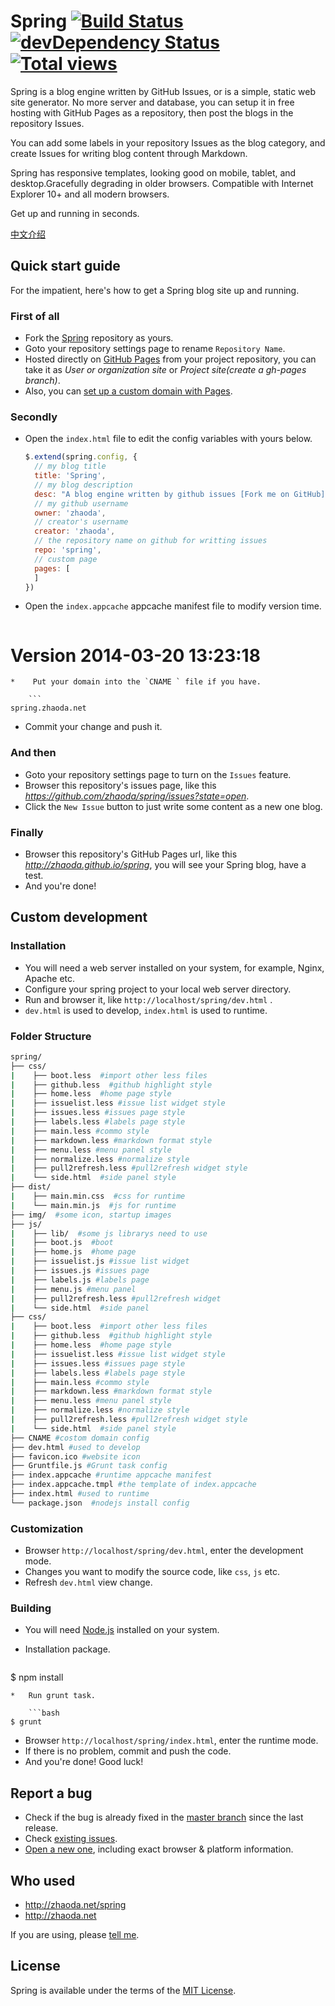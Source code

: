 # Spring [![Build Status](https://travis-ci.org/zhaoda/spring.png?branch=master)](https://travis-ci.org/zhaoda/spring) [![devDependency Status](https://david-dm.org/zhaoda/spring/dev-status.png)](https://david-dm.org/zhaoda/spring#info=devDependencies) [![Total views](https://sourcegraph.com/api/repos/github.com/zhaoda/spring/counters/views.png)](https://sourcegraph.com/github.com/zhaoda/spring)

Spring is a blog engine written by GitHub Issues, or is a simple, static web site generator. No more server and database, you can setup it in free hosting with GitHub Pages as a repository, then post the blogs in the repository Issues. 

You can add some labels in your repository Issues as the blog category, and create Issues for writing blog content through Markdown.

Spring has responsive templates, looking good on mobile, tablet, and desktop.Gracefully degrading in older browsers. Compatible with Internet Explorer 10+ and all modern browsers.

Get up and running in seconds.

[中文介绍](http://zhaoda.net/#issues/1)

## Quick start guide

For the impatient, here's how to get a Spring blog site up and running.

### First of all

*   Fork the [Spring](https://github.com/zhaoda/spring "Spring") repository as yours.
*   Goto your repository settings page to rename `Repository Name`.
*   Hosted directly on [GitHub Pages](http://pages.github.com "GitHub Pages") from your project repository, you can take it as *User or organization site* or *Project site(create a gh-pages branch)*.
*   Also, you can [set up a custom domain with Pages](https://help.github.com/articles/setting-up-a-custom-domain-with-pages).

### Secondly

*   Open the `index.html` file to edit the config variables with yours below.

    ```javascript
    $.extend(spring.config, {
      // my blog title
      title: 'Spring',
      // my blog description
      desc: "A blog engine written by github issues [Fork me on GitHub](https://github.com/zhaoda/spring)",
      // my github username
      owner: 'zhaoda',
      // creator's username
      creator: 'zhaoda',
      // the repository name on github for writting issues
      repo: 'spring',
      // custom page
      pages: [
      ]
    })
    ```
*   Open the `index.appcache` appcache manifest file to modify version time.

    ```
# Version 2014-03-20 13:23:18
```
*    Put your domain into the `CNAME ` file if you have.

    ```
spring.zhaoda.net
```

*    Commit your change and push it.

### And then

*   Goto your repository settings page to turn on the `Issues` feature.
*   Browser this repository's issues page, like this *https://github.com/zhaoda/spring/issues?state=open*.
*   Click the `New Issue` button to just write some content as a new one blog.

### Finally

*   Browser this repository's GitHub Pages url, like this *http://zhaoda.github.io/spring*, you will see your Spring blog, have a test.
*   And you're done!

## Custom development

### Installation

*    You will need a web server installed on your system, for example, Nginx, Apache etc.
*    Configure your spring project to your local web server directory.
*    Run and browser it, like `http://localhost/spring/dev.html` .
*    `dev.html` is used to develop, `index.html` is used to runtime.

### Folder Structure

```bash
spring/
├── css/
|    ├── boot.less  #import other less files
|    ├── github.less  #github highlight style
|    ├── home.less  #home page style
|    ├── issuelist.less #issue list widget style
|    ├── issues.less #issues page style
|    ├── labels.less #labels page style
|    ├── main.less #commo style
|    ├── markdown.less #markdown format style
|    ├── menu.less #menu panel style
|    ├── normalize.less #normalize style
|    ├── pull2refresh.less #pull2refresh widget style
|    └── side.html  #side panel style
├── dist/
|    ├── main.min.css  #css for runtime
|    └── main.min.js  #js for runtime
├── img/  #some icon, startup images
├── js/
|    ├── lib/  #some js librarys need to use
|    ├── boot.js  #boot
|    ├── home.js  #home page
|    ├── issuelist.js #issue list widget
|    ├── issues.js #issues page
|    ├── labels.js #labels page
|    ├── menu.js #menu panel
|    ├── pull2refresh.less #pull2refresh widget
|    └── side.html  #side panel
├── css/
|    ├── boot.less  #import other less files
|    ├── github.less  #github highlight style
|    ├── home.less  #home page style
|    ├── issuelist.less #issue list widget style
|    ├── issues.less #issues page style
|    ├── labels.less #labels page style
|    ├── main.less #commo style
|    ├── markdown.less #markdown format style
|    ├── menu.less #menu panel style
|    ├── normalize.less #normalize style
|    ├── pull2refresh.less #pull2refresh widget style
|    └── side.html  #side panel style
├── CNAME #costom domain config
├── dev.html #used to develop
├── favicon.ico #website icon
├── Gruntfile.js #Grunt task config
├── index.appcache #runtime appcache manifest
├── index.appcache.tmpl #the template of index.appcache
├── index.html #used to runtime
└── package.json  #nodejs install config
```

### Customization

*   Browser `http://localhost/spring/dev.html`, enter the development mode.
*   Changes you want to modify the source code, like `css`, `js` etc.
*   Refresh `dev.html` view change.

### Building

*   You will need [Node.js](http://nodejs.org/ "Node.js") installed on your system.
*   Installation package.

    ```bash
$ npm install
```
*   Run grunt task.

    ```bash
$ grunt
```

*   Browser `http://localhost/spring/index.html`, enter the runtime mode.
*   If there is no problem, commit and push the code.
*   And you're done! Good luck!

## Report a bug

*   Check if the bug is already fixed in the [master branch](https://github.com/zhaoda/spring/commits/master) since the last release.
*   Check [existing issues](https://github.com/zhaoda/spring/issues). 
*   [Open a new one](https://github.com/zhaoda/spring/issues/new), including exact browser & platform information. 

## Who used

*   http://zhaoda.net/spring
*   http://zhaoda.net

If you are using, please [tell me](https://github.com/zhaoda/spring/issues/6).

## License

Spring is available under the terms of the [MIT License](https://raw.githubusercontent.com/zhaoda/spring/master/LICENSE "MIT License").
